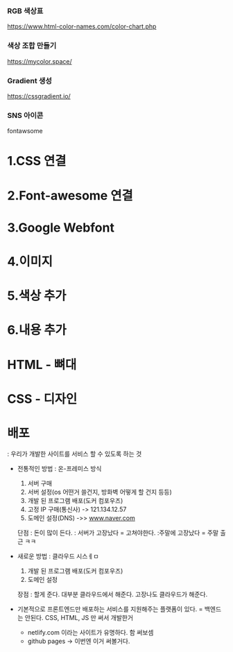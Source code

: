### RGB 색상표
https://www.html-color-names.com/color-chart.php

### 색상 조합 만들기
https://mycolor.space/

### Gradient 생성
https://cssgradient.io/

### SNS 아이콘
fontawsome

# 1.CSS 연결
# 2.Font-awesome 연결
# 3.Google Webfont
# 4.이미지
# 5.색상 추가
# 6.내용 추가

# HTML - 뼈대
# CSS - 디자인

# 배포
: 우리가 개발한 사이트를 서비스 할 수 있도록 하는 것

- 전통적인 방법 : 온-프레미스 방식
    1. 서버 구매
    2. 서버 설정(os 어떤거 쓸건지, 방화벽 어떻게 할 건지 등등)
    3. 개발 된 프로그램 배포(도커 컴포우즈)
    4. 고정 IP 구매(통신사) -> 121.134.12.57
    5. 도메인 설정(DNS) ->> www.naver.com

    단점
    : 돈이 많이 든다.
    : 서버가 고장났다 = 고쳐야한다.
    :주말에 고장났다 = 주말 출근 ㅋㅋ

- 새로운 방법 : 클라우드 시스ㅔㅁ
    1. 개발 된 프로그램 배포(도커 컴포우즈)
    2. 도메인 설정

    장점 : 할게 준다. 대부분 클라우드에서 해준다. 고장나도 클라우드가 해준다.

- 기본적으로 프론트엔드만 배포하는 서비스를 지원해주는 플랫폼이 있다.
    = 백엔드는 안된다. CSS, HTML, JS 만 써서 개발한거
    
    - netlify.com 이라는 사이트가 유명하다. 함 써보셈
    - github pages -> 이번엔 이거 써볼거다.

    